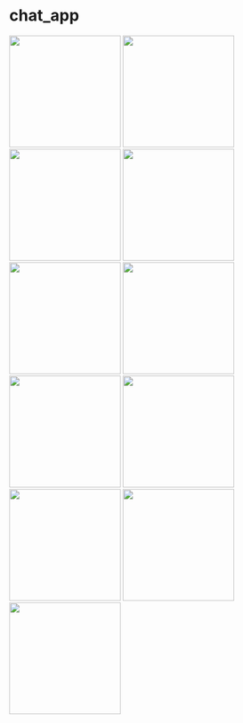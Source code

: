 # chat_app


<img src = "https://github.com/user-attachments/assets/a9a5fdb8-2fb9-465e-9969-17f65f5559b8" width= "200" >
<img src = "https://github.com/user-attachments/assets/b06ed3f8-d51a-4850-9967-b06b4672f0cd" width= "200" >
<img src = "https://github.com/user-attachments/assets/65048780-09ec-4f0e-bfa7-85dd1ffa002e" width= "200" >
<img src = "https://github.com/user-attachments/assets/33216d4c-5650-409f-b659-6c9fda49b9e9" width= "200" >
<img src = "https://github.com/user-attachments/assets/44a18547-3236-4ca5-9650-3340ef34a2a2" width= "200" >
<img src = "https://github.com/user-attachments/assets/f9f3591c-5a23-4aab-8ba2-22fcf2c4fb78" width= "200" >
<img src = "https://github.com/user-attachments/assets/04aef4b3-36aa-4910-926a-4143f2780be9" width= "200" >
<img src = "https://github.com/user-attachments/assets/88e70751-a8dd-43f2-a729-e330d64e686f" width= "200" >
<img src = "https://github.com/user-attachments/assets/67c30823-0cb9-44b6-9ec1-a48f599c01e3" width= "200" >
<img src = "https://github.com/user-attachments/assets/581a8ead-ca34-4b64-8f06-3cd55a02067b" width= "200" >
<img src = "https://github.com/user-attachments/assets/85bae682-6827-42cc-a2f0-e68db6f68bdc" width= "200" >
